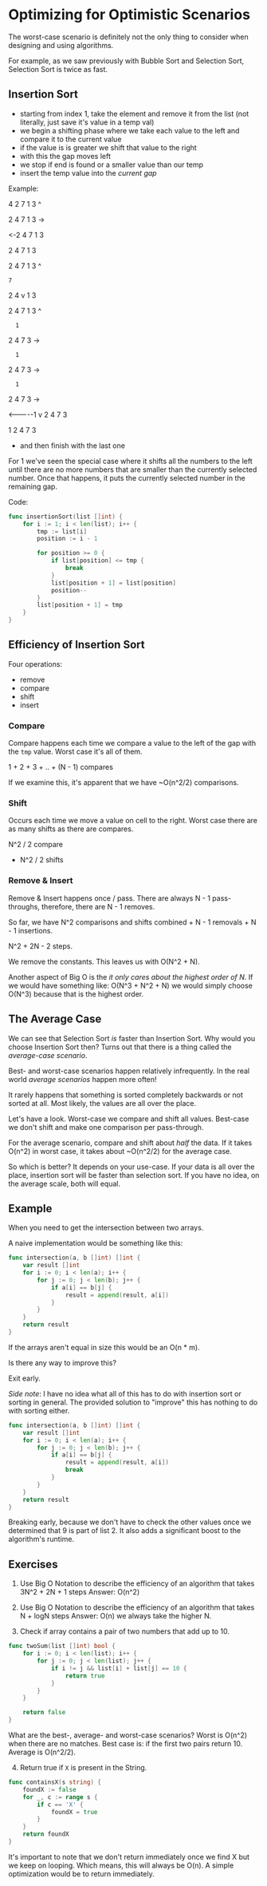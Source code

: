 # Optimizing for Optimistic Scenarios

The worst-case scenario is definitely not the only thing to consider when designing and using algorithms.

For example, as we saw previously with Bubble Sort and Selection Sort, Selection Sort is twice as fast.

## Insertion Sort

- starting from index 1, take the element and remove it from the list (not literally, just save it's value in a temp val)
- we begin a shifting phase where we take each value to the left and compare it to the current value
- if the value is is greater we shift that value to the right
- with this the gap moves left
- we stop if end is found or a smaller value than our temp
- insert the temp value into the _current gap_

Example:

4 2 7 1 3
  ^

  2
4   7 1 3
->

<-2
  4 7 1 3

2 4 7 1 3

2 4 7 1 3
    ^

    7
2 4 v 1 3


2 4 7 1 3
      ^

      1
2 4 7   3
    ->

      1
2 4   7 3
  ->

      1
2   4 7 3
->

<-----1
v 2 4 7 3

1 2 4 7 3

- and then finish with the last one

For 1 we've seen the special case where it shifts all the numbers to the left until there are no more numbers that are
smaller than the currently selected number. Once that happens, it puts the currently selected number in the remaining
gap.

Code:

```go
func insertionSort(list []int) {
	for i := 1; i < len(list); i++ {
    	tmp := list[i]
    	position := i - 1

    	for position >= 0 {
      		if list[position] <= tmp {
        		break
      		}
      		list[position + 1] = list[position]
      		position--
    	}
    	list[position + 1] = tmp
  	}
}
```

## Efficiency of Insertion Sort

Four operations:
- remove
- compare
- shift
- insert

### Compare

Compare happens each time we compare a value to the left of the gap with the `tmp` value. Worst case it's all of them.

1 + 2 + 3 + .. + (N - 1) compares

If we examine this, it's apparent that we have ~O(n^2/2) comparisons.

### Shift

Occurs each time we move a value on cell to the right. Worst case there are as many shifts as there are compares.

N^2 / 2 compare
+ N^2 / 2 shifts

### Remove & Insert

Remove & Insert happens once / pass. There are always N - 1 pass-throughs, therefore, there are N - 1 removes.

So far, we have N^2 comparisons and shifts combined + N - 1 removals + N - 1 insertions.

N^2 + 2N - 2 steps.

We remove the constants. This leaves us with O(N^2 + N).

Another aspect of Big O is the _it only cares about the highest order of N_. If we would have something like:
O(N^3 + N^2 + N) we would simply choose O(N^3) because that is the highest order.

## The Average Case

We can see that Selection Sort _is_ faster than Insertion Sort. Why would you choose Insertion Sort then? Turns out that
there is a thing called the _average-case scenario_.

Best- and worst-case scenarios happen relatively infrequently. In the real world _average scenarios_ happen more often!

It rarely happens that something is sorted completely backwards or not sorted at all. Most likely, the values are all
over the place.

Let's have a look. Worst-case we compare and shift all values. Best-case we don't shift and make one comparison per
pass-through.

For the average scenario, compare and shift about _half_ the data. If it takes O(n^2) in worst case, it takes about
~O(n^2/2) for the average case.

So which is better? It depends on your use-case. If your data is all over the place, insertion sort will be faster than
selection sort. If you have no idea, on the average scale, both will equal.

## Example

When you need to get the intersection between two arrays.

A naive implementation would be something like this:

```go
func intersection(a, b []int) []int {
    var result []int
    for i := 0; i < len(a); i++ {
        for j := 0; j < len(b); j++ {
            if a[i] == b[j] {
                result = append(result, a[i])
            }
        }
    }
    return result
}
```

If the arrays aren't equal in size this would be an O(n * m).

Is there any way to improve this?

Exit early.

_Side note_: I have no idea what all of this has to do with insertion sort or sorting in general. The provided solution
to "improve" this has nothing to do with sorting either.

```go
func intersection(a, b []int) []int {
    var result []int
    for i := 0; i < len(a); i++ {
        for j := 0; j < len(b); j++ {
            if a[i] == b[j] {
                result = append(result, a[i])
                break
            }
        }
    }
    return result
}
```

Breaking early, because we don't have to check the other values once we determined that 9 is part of list 2. It also adds
a significant boost to the algorithm's runtime.

## Exercises

1. Use Big O Notation to describe the efficiency of an algorithm that takes 3N^2 + 2N + 1 steps
Answer: O(n^2)

2. Use Big O Notation to describe the efficiency of an algorithm that takes N + logN steps
Answer: O(n) we always take the higher N.

3. Check if array contains a pair of two numbers that add up to 10.

```go
func twoSum(list []int) bool {
    for i := 0; i < len(list); i++ {
        for j := 0; j < len(list); j++ {
            if i != j && list[i] + list[j] == 10 {
                return true
            }
        }
    }

    return false
}
```

What are the best-, average- and worst-case scenarios?
Worst is O(n^2) when there are no matches. Best case is: if the first two pairs return 10. Average is O(n^2/2).

4. Return true if `X` is present in the String.

```go
func containsX(s string) {
    foundX := false
    for _, c := range s {
        if c == 'X' {
            foundX = true
        }
    }
    return foundX
}
```

It's important to note that we don't return immediately once we find X but we keep on looping. Which means, this will
always be O(n). A simple optimization would be to return immediately.
